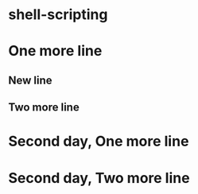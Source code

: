 # shell-scripting
# One more line

## New line

## Two more line 

# Second day, One more line

# Second day, Two more line
